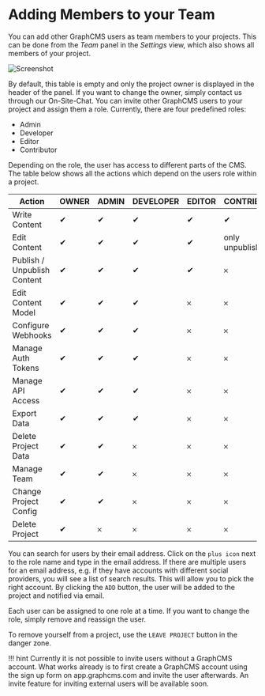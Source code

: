 # Adding Members to your Team

You can add other GraphCMS users as team members to your projects. This can be done from the _Team_ panel in the _Settings_ view, which also shows all members of your project.

![Screenshot](../img/guides/addTeamMembers.png)

By default, this table is empty and only the project owner is displayed in the header of the panel. If you want to change the owner, simply contact us through our On-Site-Chat.
You can invite other GraphCMS users to your project and assign them a role. Currently, there are four predefined roles:

* Admin
* Developer
* Editor
* Contributor

Depending on the role, the user has access to different parts of the CMS. The table below shows all the actions which depend on the users role within a project.

|Action | OWNER | ADMIN | DEVELOPER | EDITOR | CONTRIBUTOR |
| -------- | ------- | ------------- | ------- | -------- | --- |
| Write Content | ✔ | ✔  | ✔ | ✔ | ✔ |
| Edit Content | ✔ | ✔  | ✔ | ✔ | only unpublished |
| Publish / Unpublish Content | ✔ | ✔  | ✔ | ✔ | 𐄂 |
| Edit Content Model | ✔ | ✔ | ✔ | 𐄂 | 𐄂 |
| Configure Webhooks | ✔ | ✔  | ✔ | 𐄂 | 𐄂 |
| Manage Auth Tokens | ✔ | ✔ | ✔ | 𐄂 | 𐄂 |
| Manage API Access | ✔ | ✔ | ✔ | 𐄂 | 𐄂 |
| Export Data | ✔ | ✔ | ✔ | 𐄂 | 𐄂 |
| Delete Project Data | ✔ | ✔ | 𐄂 | 𐄂 | 𐄂 |
| Manage Team | ✔ | ✔ | 𐄂 | 𐄂 | 𐄂 |
| Change Project Config | ✔ | ✔ | 𐄂 | 𐄂 | 𐄂 |
| Delete Project | ✔ | 𐄂 | 𐄂 | 𐄂 | 𐄂 |

You can search for users by their email address. Click on the `plus icon` next to the role name and type in the email address.
If there are multiple users for an email address, e.g. if they have accounts with different social providers, you will see a list of search results. This will allow you to pick the right account. By clicking the `ADD` button, the user will be added to the project and notified via email.

Each user can be assigned to one role at a time. If you want to change the role, simply remove and reassign the user.

To remove yourself from a project, use the `LEAVE PROJECT` button in the danger zone.

!!! hint
    Currently it is not possible to invite users without a GraphCMS account. What works already is to first create a GraphCMS account using the sign up form on app.graphcms.com and invite the user afterwards. An invite feature for inviting external users will be available soon.
